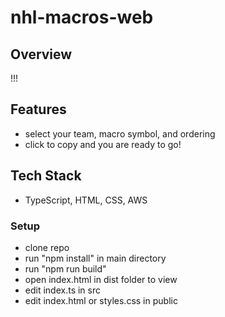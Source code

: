 # nhl-macros-web

## Overview
!!!

## Features
- select your team, macro symbol, and ordering
- click to copy and you are ready to go!

## Tech Stack
- TypeScript, HTML, CSS, AWS

### Setup
- clone repo
- run "npm install" in main directory
- run "npm run build" 
- open index.html in dist folder to view
- edit index.ts in src
- edit index.html or styles.css in public
